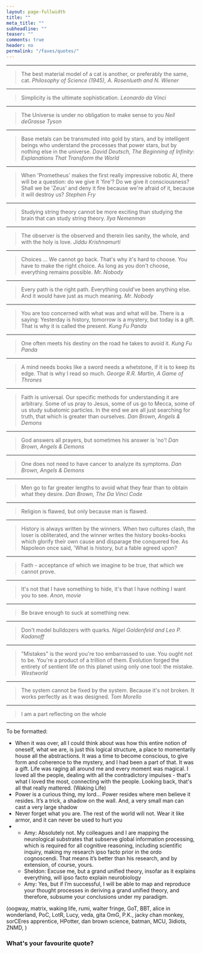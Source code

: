 ```yaml
---
layout: page-fullwidth
title: ""
meta_title: ""
subheadline: ""
teaser: ""
comments: true
header: no
permalink: "/faves/quotes/"
---
```


<!--
<blockquote>Everything happens for a reason. (Britney Spears)</blockquote>

> 
<cite></cite>
<hr>
-->

<hr>

> The best material model of a cat is another, or preferably the same, cat.
<cite>Philosophy of Science (1945), A. Rosenlueth and N. Wiener</cite>
<hr>

> Simplicity is the ultimate sophistication.
<cite>Leonardo da Vinci</cite>
<hr>

> The Universe is under no obligation to make sense to you
<cite>Neil deGrasse Tyson</cite>
<hr>

> Base metals can be transmuted into gold by stars, and by intelligent beings who understand the processes that power stars, but by nothing else in the universe.
<cite>David Deutsch, The Beginning of Infinity: Explanations That Transform the World</cite>
<hr>

> When 'Prometheus' makes the first really impressive robotic AI, there will be a question: do we give it 'fire'? Do we give it consciousness? Shall we be 'Zeus' and deny it fire because we're afraid of it, because it will destroy us?
<cite>Stephen Fry</cite>
<hr>

> Studying string theory cannot be more exciting than studying the brain that can study string theory.
<cite>Ilya Nemenman</cite>
<hr>

> The observer is the observed and therein lies sanity, the whole, and with the holy is love.
<cite>Jiddu Krishnamurti</cite>
<hr>

> Choices ... We cannot go back. That's why it's hard to choose. You have to make the right choice. As long as you don't choose, everything remains possible.
<cite>Mr. Nobody</cite>
<hr>

> Every path is the right path. Everything could've been anything else. And it would have just as much meaning.
<cite>Mr. Nobody</cite>
<hr>

> You are too concerned with what was and what will be. There is a saying: Yesterday is history, tomorrow is a mystery, but today is a gift. That is why it is called the present.
<cite>Kung Fu Panda</cite>
<hr>

> One often meets his destiny on the road he takes to avoid it.
<cite>Kung Fu Panda</cite>
<hr>

> A mind needs books like a sword needs a whetstone, if it is to keep its edge. That is why I read so much.
<cite>George R.R. Martin, A Game of Thrones</cite>
<hr>

> Faith is universal. Our specific methods for understanding it are arbitrary. Some of us pray to Jesus, some of us go to Mecca, some of us study subatomic particles. In the end we are all just searching for truth, that which is greater than ourselves.
<cite>Dan Brown, Angels & Demons</cite>
<hr>

> God answers all prayers, but sometimes his answer is 'no'!
<cite>Dan Brown, Angels & Demons</cite>
<hr>

> One does not need to have cancer to analyze its symptoms.
<cite>Dan Brown, Angels & Demons</cite>
<hr>

> Men go to far greater lengths to avoid what they fear than to obtain what they desire.
<cite>Dan Brown, The Da Vinci Code</cite>
<hr>

> Religion is flawed, but only because man is flawed.
<cite></cite>
<hr>

> History is always written by the winners. When two cultures clash, the loser is obliterated, and the winner writes the history books-books which glorify their own cause and disparage the conquered foe. As Napoleon once said, 'What is history, but a fable agreed upon?
<cite></cite>
<hr>

> Faith - acceptance of which we imagine to be true, that which we cannot prove.
<cite></cite>
<hr>

> It's not that I have something to hide, it's that I have nothing I want you to see.
<cite>Anon, movie</cite>
<hr>

> Be brave enough to suck at something new.
<cite></cite>
<hr>

> Don't model bulldozers with quarks.
<cite>Nigel Goldenfeld and Leo P. Kadanoff</cite>
<hr>

> "Mistakes" is the word you're too embarrassed to use. You ought not to be. You're a product of a trillion of them. Evolution forged the entirety of sentient life on this planet using only one tool: the mistake.
<cite>Westworld</cite>
<hr>

> The system cannot be fixed by the system. Because it's not broken. It works perfectly as it was designed.
<cite>Tom Morello</cite>
<hr>

> I am a part reflecting on the whole
<cite></cite>
<hr>

To be formatted:
* When it was over, all I could think about was how this entire notion of oneself, what we are, is just this logical structure, a place to momentarily house all the abstractions. It was a time to become conscious, to give form and coherence to the mystery, and I had been a part of that. It was a gift. Life was raging all around me and every moment was magical. I loved all the people, dealing with all the contradictory impulses - that's what I loved the most, connecting with the people. Looking back, that's all that really mattered. (Waking Life)
* Power is a curious thing, my lord… Power resides where men believe it resides. It’s a trick, a shadow on the wall. And, a very small man can cast a very large shadow
* Never forget what you are. The rest of the world will not. Wear it like armor, and it can never be used to hurt you
* 
  - Amy: Absolutely not. My colleagues and I are mapping the neurological substrates that subserve global information processing, which is required for all cognitive reasoning, including scientific inquiry, making my research ipso facto prior in the ordo cognoscendi. That means it’s better than his research, and by extension, of course, yours.
  - Sheldon: Excuse me, but a grand unified theory, insofar as it explains everything, will ipso facto explain neurobiology
  - Amy: Yes, but if I’m successful, I will be able to map and reproduce your thought processes in deriving a grand unified theory, and therefore, subsume your conclusions under my paradigm.

(oogway, matrix, waking life, rumi, walter fringe, GoT, BBT, alice in wonderland, PoC, LotR, Lucy, veda, gita OmG, P.K., jacky chan monkey, sorCEres apprentice, HPotter, dan brown science, batman, MCU,  3idiots, ZNMD, )

### What's your favourite quote?

